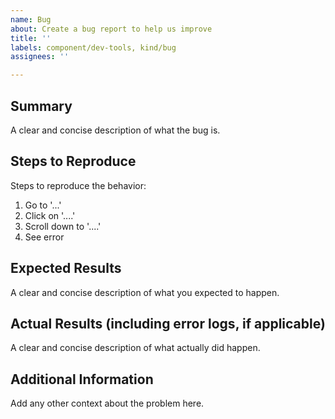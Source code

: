```yaml
---
name: Bug
about: Create a bug report to help us improve
title: ''
labels: component/dev-tools, kind/bug
assignees: ''

---
```


## Summary
A clear and concise description of what the bug is.

## Steps to Reproduce
Steps to reproduce the behavior:
1. Go to '...'
2. Click on '....'
3. Scroll down to '....'
4. See error

## Expected Results
A clear and concise description of what you expected to happen.

## Actual Results (including error logs, if applicable)
A clear and concise description of what actually did happen.

## Additional Information
Add any other context about the problem here.
